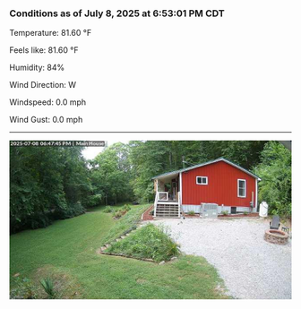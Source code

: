 ### Conditions as of July 8, 2025 at 6:53:01 PM CDT 

Temperature: 81.60 &deg;F

Feels like: 81.60 &deg;F

Humidity: 84%

Wind Direction: W

Windspeed: 0.0 mph

Wind Gust: 0.0 mph

---

<img src="./images/latest.jpeg"/>

